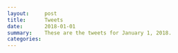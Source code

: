 ```yaml
---
layout:     post
title:      Tweets
date:       2018-01-01
summary:    These are the tweets for January 1, 2018.
categories:
---
```


